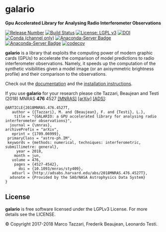 galario
=======

**Gpu Accelerated Library for Analysing Radio Interferometer Observations**

[![Release Number](https://img.shields.io/github/release/mtazzari/galario.svg)](https://github.com/mtazzari/galario/releases)
[![Build Status](https://travis-ci.org/mtazzari/galario.svg?branch=master)](https://travis-ci.org/mtazzari/galario)
[![License: LGPL v3](https://img.shields.io/badge/License-LGPL%20v3-blue.svg)](https://www.gnu.org/licenses/lgpl-3.0)
[![DOI](https://zenodo.org/badge/82575704.svg)](https://zenodo.org/badge/latestdoi/82575704)
[![Conda (channel only)](https://img.shields.io/conda/vn/conda-forge/galario.svg)](https://anaconda.org/conda-forge/galario)
[![Anaconda-Server Badge](https://anaconda.org/conda-forge/galario/badges/latest_release_date.svg)](https://anaconda.org/conda-forge/galario)
[![Anaconda-Server Badge](https://anaconda.org/conda-forge/galario/badges/platforms.svg)](https://anaconda.org/conda-forge/galario)
[![codecov](https://codecov.io/gh/mtazzari/galario/branch/master/graph/badge.svg)](https://codecov.io/gh/mtazzari/galario)

**galario** is a library that exploits the computing power of modern graphic cards (GPUs) to accelerate the comparison of model
predictions to radio interferometer observations. Namely, it speeds up the computation of the synthetic visibilities
given a model image (or an axisymmetric brightness profile) and their comparison to the observations.

Check out the [documentation](https://mtazzari.github.io/galario/) and the [installation instructions](https://mtazzari.github.io/galario/install.html).

If you use **galario** for your research please cite  Tazzari, Beaujean and Testi (2018) MNRAS **476** 4527 [[MNRAS]](https://doi.org/10.1093/mnras/sty409) [[arXiv]](https://arxiv.org/abs/1709.06999) [[ADS]](http://adsabs.harvard.edu/abs/2018MNRAS.476.4527T):
```
@ARTICLE{2018MNRAS.476.4527T,
   author = {{Tazzari}, M. and {Beaujean}, F. and {Testi}, L.},
    title = "{GALARIO: a GPU accelerated library for analysing radio interferometer observations}",
  journal = {\mnras},
archivePrefix = "arXiv",
   eprint = {1709.06999},
 primaryClass = "astro-ph.IM",
 keywords = {methods: numerical, techniques: interferometric, submillimetre: general},
     year = 2018,
    month = jun,
   volume = 476,
    pages = {4527-4542},
      doi = {10.1093/mnras/sty409},
   adsurl = {http://adsabs.harvard.edu/abs/2018MNRAS.476.4527T},
  adsnote = {Provided by the SAO/NASA Astrophysics Data System}
}
```


License
-------
**galario** is free software licensed under the LGPLv3 License. For more details see the LICENSE.

© Copyright 2017-2018 Marco Tazzari, Frederik Beaujean, Leonardo Testi.
